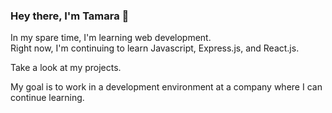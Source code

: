 ### Hey there, I'm Tamara 🦦
In my spare time, I'm learning web development.   
Right now, I'm continuing to learn Javascript, Express.js, and React.js.

Take a look at my projects.

My goal is to work in a development environment at a company where I can continue learning.
